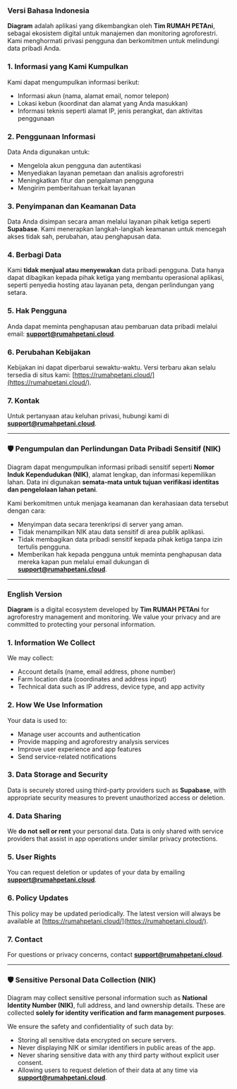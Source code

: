 ### Versi Bahasa Indonesia

**Diagram** adalah aplikasi yang dikembangkan oleh **Tim RUMAH PETAni**, sebagai ekosistem digital untuk manajemen dan monitoring agroforestri. Kami menghormati privasi pengguna dan berkomitmen untuk melindungi data pribadi Anda.

### 1. Informasi yang Kami Kumpulkan
Kami dapat mengumpulkan informasi berikut:
- Informasi akun (nama, alamat email, nomor telepon)
- Lokasi kebun (koordinat dan alamat yang Anda masukkan)
- Informasi teknis seperti alamat IP, jenis perangkat, dan aktivitas penggunaan

### 2. Penggunaan Informasi
Data Anda digunakan untuk:
- Mengelola akun pengguna dan autentikasi
- Menyediakan layanan pemetaan dan analisis agroforestri
- Meningkatkan fitur dan pengalaman pengguna
- Mengirim pemberitahuan terkait layanan

### 3. Penyimpanan dan Keamanan Data
Data Anda disimpan secara aman melalui layanan pihak ketiga seperti **Supabase**. Kami menerapkan langkah-langkah keamanan untuk mencegah akses tidak sah, perubahan, atau penghapusan data.

### 4. Berbagi Data
Kami **tidak menjual atau menyewakan** data pribadi pengguna. Data hanya dapat dibagikan kepada pihak ketiga yang membantu operasional aplikasi, seperti penyedia hosting atau layanan peta, dengan perlindungan yang setara.

### 5. Hak Pengguna
Anda dapat meminta penghapusan atau pembaruan data pribadi melalui email: **support@rumahpetani.cloud**.

### 6. Perubahan Kebijakan
Kebijakan ini dapat diperbarui sewaktu-waktu. Versi terbaru akan selalu tersedia di situs kami: [https://rumahpetani.cloud/](https://rumahpetani.cloud/).

### 7. Kontak
Untuk pertanyaan atau keluhan privasi, hubungi kami di **support@rumahpetani.cloud**.


---


### 🛡️ Pengumpulan dan Perlindungan Data Pribadi Sensitif (NIK)

Diagram dapat mengumpulkan informasi pribadi sensitif seperti **Nomor Induk Kependudukan (NIK)**, alamat lengkap, dan informasi kepemilikan lahan. Data ini digunakan **semata-mata untuk tujuan verifikasi identitas dan pengelolaan lahan petani**.

Kami berkomitmen untuk menjaga keamanan dan kerahasiaan data tersebut dengan cara:
- Menyimpan data secara terenkripsi di server yang aman.
- Tidak menampilkan NIK atau data sensitif di area publik aplikasi.
- Tidak membagikan data pribadi sensitif kepada pihak ketiga tanpa izin tertulis pengguna.
- Memberikan hak kepada pengguna untuk meminta penghapusan data mereka kapan pun melalui email dukungan di **support@rumahpetani.cloud**.


---


### English Version

**Diagram** is a digital ecosystem developed by **Tim RUMAH PETAni** for agroforestry management and monitoring. We value your privacy and are committed to protecting your personal information.

### 1. Information We Collect
We may collect:
- Account details (name, email address, phone number)
- Farm location data (coordinates and address input)
- Technical data such as IP address, device type, and app activity

### 2. How We Use Information
Your data is used to:
- Manage user accounts and authentication
- Provide mapping and agroforestry analysis services
- Improve user experience and app features
- Send service-related notifications

### 3. Data Storage and Security
Data is securely stored using third-party providers such as **Supabase**, with appropriate security measures to prevent unauthorized access or deletion.

### 4. Data Sharing
We **do not sell or rent** your personal data. Data is only shared with service providers that assist in app operations under similar privacy protections.

### 5. User Rights
You can request deletion or updates of your data by emailing **support@rumahpetani.cloud**.

### 6. Policy Updates
This policy may be updated periodically. The latest version will always be available at [https://rumahpetani.cloud/](https://rumahpetani.cloud/).

### 7. Contact
For questions or privacy concerns, contact **support@rumahpetani.cloud**.

---

### 🛡️ Sensitive Personal Data Collection (NIK)

Diagram may collect sensitive personal information such as **National Identity Number (NIK)**, full address, and land ownership details. These are collected **solely for identity verification and farm management purposes**.

We ensure the safety and confidentiality of such data by:
- Storing all sensitive data encrypted on secure servers.
- Never displaying NIK or similar identifiers in public areas of the app.
- Never sharing sensitive data with any third party without explicit user consent.
- Allowing users to request deletion of their data at any time via **support@rumahpetani.cloud**.
